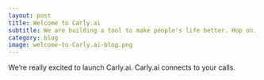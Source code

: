 ```yaml
---
layout: post
title: Welcome to Carly.ai
subtitle: We are building a tool to make people's life better. Hop on.
category: blog
image: welcome-to-Carly.ai-blog.png
---
```


We’re really excited to launch Carly.ai. Carly.ai connects to your calls.
